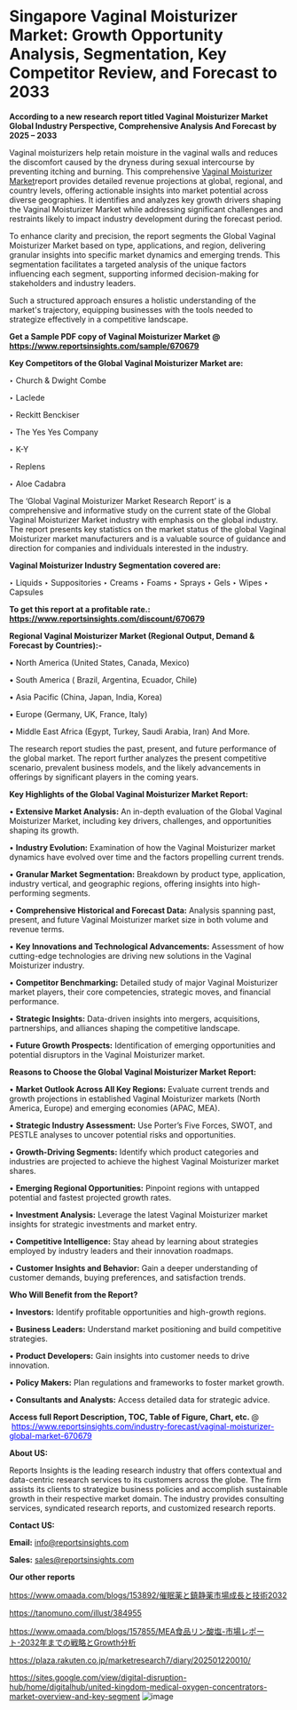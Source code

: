 # Singapore Vaginal Moisturizer Market: Growth Opportunity Analysis, Segmentation, Key Competitor Review, and Forecast to 2033

<strong>According to a new research report titled Vaginal Moisturizer Market Global Industry Perspective, Comprehensive Analysis And Forecast by 2025 – 2033</strong>

Vaginal moisturizers help retain moisture in the vaginal walls and reduces the discomfort caused by the dryness during sexual intercourse by preventing itching and burning. This comprehensive <a href=https://www.reportsinsights.com/sample/670679>Vaginal Moisturizer Market</a>report provides detailed revenue projections at global, regional, and country levels, offering actionable insights into market potential across diverse geographies. It identifies and analyzes key growth drivers shaping the Vaginal Moisturizer Market while addressing significant challenges and restraints likely to impact industry development during the forecast period.

To enhance clarity and precision, the report segments the Global Vaginal Moisturizer Market based on type, applications, and region, delivering granular insights into specific market dynamics and emerging trends. This segmentation facilitates a targeted analysis of the unique factors influencing each segment, supporting informed decision-making for stakeholders and industry leaders.

Such a structured approach ensures a holistic understanding of the market's trajectory, equipping businesses with the tools needed to strategize effectively in a competitive landscape.

<strong>Get a Sample PDF copy of Vaginal Moisturizer Market </strong><strong>@<a href=https://www.reportsinsights.com/sample/670679 style=color:#0000ff;> https://www.reportsinsights.com/sample/670679</a></strong></font>

<strong>Key Competitors of the Global Vaginal Moisturizer Market are:</strong>

‣ Church & Dwight Combe

‣ Laclede

‣ Reckitt Benckiser

‣ The Yes Yes Company

‣ K-Y

‣ Replens

‣ Aloe Cadabra

The ‘Global Vaginal Moisturizer Market Research Report’ is a comprehensive and informative study on the current state of the Global Vaginal Moisturizer Market industry with emphasis on the global industry. The report presents key statistics on the market status of the global Vaginal Moisturizer market manufacturers and is a valuable source of guidance and direction for companies and individuals interested in the industry.

<strong>Vaginal Moisturizer Industry Segmentation covered are:</strong>

‣ Liquids
‣ Suppositories
‣ Creams
‣ Foams
‣ Sprays
‣ Gels
‣ Wipes
‣ Capsules

<strong>To get this report at a profitable rate.: <a href=https://www.reportsinsights.com/discount/670679 style=color:#0000ff;>https://www.reportsinsights.com/discount/670679</a></strong></font>

<strong>Regional Vaginal Moisturizer Market (Regional Output, Demand &amp; Forecast by Countries):-</strong>

• North America (United States, Canada, Mexico)

• South America ( Brazil, Argentina, Ecuador, Chile)

• Asia Pacific (China, Japan, India, Korea)

• Europe (Germany, UK, France, Italy)

• Middle East Africa (Egypt, Turkey, Saudi Arabia, Iran) And More.

The research report studies the past, present, and future performance of the global market. The report further analyzes the present competitive scenario, prevalent business models, and the likely advancements in offerings by significant players in the coming years.

<strong>Key Highlights of the Global Vaginal Moisturizer Market Report:</strong>

• <strong>Extensive Market Analysis:</strong> An in-depth evaluation of the Global Vaginal Moisturizer Market, including key drivers, challenges, and opportunities shaping its growth.

• <strong>Industry Evolution:</strong> Examination of how the Vaginal Moisturizer market dynamics have evolved over time and the factors propelling current trends.

• <strong>Granular Market Segmentation:</strong> Breakdown by product type, application, industry vertical, and geographic regions, offering insights into high-performing segments.

• <strong>Comprehensive Historical and Forecast Data:</strong> Analysis spanning past, present, and future Vaginal Moisturizer market size in both volume and revenue terms.

• <strong>Key Innovations and Technological Advancements:</strong> Assessment of how cutting-edge technologies are driving new solutions in the Vaginal Moisturizer industry.

• <strong>Competitor Benchmarking:</strong> Detailed study of major Vaginal Moisturizer market players, their core competencies, strategic moves, and financial performance.

• <strong>Strategic Insights:</strong> Data-driven insights into mergers, acquisitions, partnerships, and alliances shaping the competitive landscape.

• <strong>Future Growth Prospects:</strong> Identification of emerging opportunities and potential disruptors in the Vaginal Moisturizer market.

<strong>Reasons to Choose the Global Vaginal Moisturizer Market Report:</strong>

• <strong>Market Outlook Across All Key Regions:</strong> Evaluate current trends and growth projections in established Vaginal Moisturizer markets (North America, Europe) and emerging economies (APAC, MEA).

• <strong>Strategic Industry Assessment:</strong> Use Porter’s Five Forces, SWOT, and PESTLE analyses to uncover potential risks and opportunities.

• <strong>Growth-Driving Segments:</strong> Identify which product categories and industries are projected to achieve the highest Vaginal Moisturizer market shares.

• <strong>Emerging Regional Opportunities:</strong> Pinpoint regions with untapped potential and fastest projected growth rates.

• <strong>Investment Analysis:</strong> Leverage the latest Vaginal Moisturizer market insights for strategic investments and market entry.

• <strong>Competitive Intelligence:</strong> Stay ahead by learning about strategies employed by industry leaders and their innovation roadmaps.

• <strong>Customer Insights and Behavior:</strong> Gain a deeper understanding of customer demands, buying preferences, and satisfaction trends.

<strong>Who Will Benefit from the Report?</strong>

• <strong>Investors:</strong> Identify profitable opportunities and high-growth regions.

• <strong>Business Leaders:</strong> Understand market positioning and build competitive strategies.

• <strong>Product Developers:</strong> Gain insights into customer needs to drive innovation.

• <strong>Policy Makers:</strong> Plan regulations and frameworks to foster market growth.

• <strong>Consultants and Analysts:</strong> Access detailed data for strategic advice.
</ul>
<strong>Access full Report Description, TOC, Table of Figure, Chart, etc. </strong>@  <a href=https://www.reportsinsights.com/industry-forecast/vaginal-moisturizer-global-market-670679 style=color:#0000ff;>https://www.reportsinsights.com/industry-forecast/vaginal-moisturizer-global-market-670679</a></font>

<strong><strong>About US</strong>:</strong>

Reports Insights is the leading research industry that offers contextual and data-centric research services to its customers across the globe. The firm assists its clients to strategize business policies and accomplish sustainable growth in their respective market domain. The industry provides consulting services, syndicated research reports, and customized research reports.

<strong>Contact US:</strong>

<p class=""""><b>Email:</b> <a href=mailto:info@reportsinsights.com>info@reportsinsights.com</a></p>
<p class=""""><b>Sales:</b> <a href=mailto:sales@reportsinsights.com>sales@reportsinsights.com</a></p>

<strong>Our other reports</strong>

<a href=https://www.omaada.com/blogs/153892/催眠薬と鎮静薬市場成長と技術2032>https://www.omaada.com/blogs/153892/催眠薬と鎮静薬市場成長と技術2032</a>

<a href=https://tanomuno.com/illust/384955>https://tanomuno.com/illust/384955</a>

<a href=https://www.omaada.com/blogs/157855/MEA食品リン酸塩-市場レポート-2032年までの戦略とGrowth分析>https://www.omaada.com/blogs/157855/MEA食品リン酸塩-市場レポート-2032年までの戦略とGrowth分析</a>

<a href=https://plaza.rakuten.co.jp/marketresearch7/diary/202501220010/>https://plaza.rakuten.co.jp/marketresearch7/diary/202501220010/</a>

<a href=https://sites.google.com/view/digital-disruption-hub/home/digitalhub/united-kingdom-medical-oxygen-concentrators-market-overview-and-key-segment>https://sites.google.com/view/digital-disruption-hub/home/digitalhub/united-kingdom-medical-oxygen-concentrators-market-overview-and-key-segment</a>
![image](https://github.com/user-attachments/assets/376253e3-d657-491e-a02e-4b1f3782a5c0)
